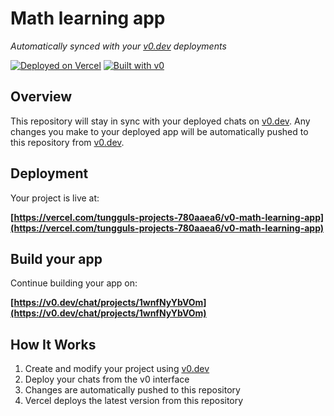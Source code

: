 # Math learning app

*Automatically synced with your [v0.dev](https://v0.dev) deployments*

[![Deployed on Vercel](https://img.shields.io/badge/Deployed%20on-Vercel-black?style=for-the-badge&logo=vercel)](https://vercel.com/tungguls-projects-780aaea6/v0-math-learning-app)
[![Built with v0](https://img.shields.io/badge/Built%20with-v0.dev-black?style=for-the-badge)](https://v0.dev/chat/projects/1wnfNyYbVOm)

## Overview

This repository will stay in sync with your deployed chats on [v0.dev](https://v0.dev).
Any changes you make to your deployed app will be automatically pushed to this repository from [v0.dev](https://v0.dev).

## Deployment

Your project is live at:

**[https://vercel.com/tungguls-projects-780aaea6/v0-math-learning-app](https://vercel.com/tungguls-projects-780aaea6/v0-math-learning-app)**

## Build your app

Continue building your app on:

**[https://v0.dev/chat/projects/1wnfNyYbVOm](https://v0.dev/chat/projects/1wnfNyYbVOm)**

## How It Works

1. Create and modify your project using [v0.dev](https://v0.dev)
2. Deploy your chats from the v0 interface
3. Changes are automatically pushed to this repository
4. Vercel deploys the latest version from this repository
